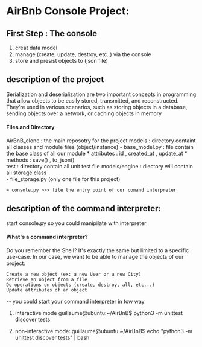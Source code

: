 # AirBnb Console Project:
## First Step : The console
1. creat data model
2. manage (create, update, destroy, etc..) via the console
3. store and presist objects to (json file)
## description of the project
Serialization and deserialization are two important concepts in programming that allow objects to be easily stored, transmitted, and reconstructed. They’re used in various scenarios, such as storing objects in a database, sending objects over a network, or caching objects in memory
#### Files and Directory 

AirBnB_clone : the main reposotry for the project
	models : directory containt all classes and module files (object/instance)
		- base_model.py : file contain the base class of all our module
			* attributes : id , created_at , update_at
			* methods : save() , to_json()  
	test   : directory contain all unit test file 
	models/engine : diectory will contain all storage class  
		- file_storage.py (only one file for this project)
	
	= console.py >>> file the entry point of our comand interpreter

## description of the command interpreter: 

start console.py so you could manipilate with interpreter
#### What's a command interpreter?

Do you remember the Shell? It's exactly the same but limited to a specific use-case. In our case, we want to be able to manage the objects of our project:

    Create a new object (ex: a new User or a new City)
    Retrieve an object from a file
    Do operations on objects (create, destroy, all, etc...)
    Update attributes of an object

-- you could start your command interpreter in tow way 
1. interactive mode
guillaume@ubuntu:~/AirBnB$ python3 -m unittest discover tests

2. non-interactive mode:
guillaume@ubuntu:~/AirBnB$ echo "python3 -m unittest discover tests" | bash



